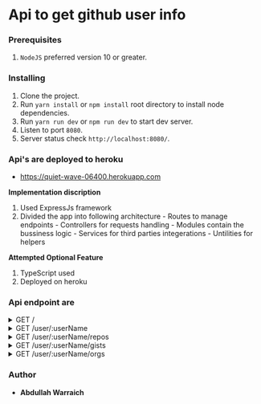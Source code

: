 # Api to get github user info

### Prerequisites

1. `NodeJS` preferred version 10 or greater.

### Installing

1. Clone the project.
2. Run  ```yarn install``` or ```npm install``` root directory to install node dependencies.
3. Run  ```yarn run dev``` or ```npm run dev``` to start dev server.
4. Listen to port ```8080```.
5. Server status check ```http://localhost:8080/```.

### Api's are deployed to heroku 
- https://quiet-wave-06400.herokuapp.com

**Implementation discription**
  1. Used ExpressJs framework
  2. Divided the app into following architecture
    - Routes to manage endpoints 
    - Controllers for requests handling
    - Modules contain the bussiness logic
    - Services for third parties integerations
    - Untilities for helpers

**Attempted Optional Feature**
  1. TypeScript used
  2. Deployed on heroku


### Api endpoint are

<details>
<summary>GET /</summary>
Server status check is it in running form
</details>

<details>
<summary>GET /user/:userName</summary>
Github user name is passed to get public info of user
</details>

<details>
<summary>GET /user/:userName/repos</summary>
Github user name is passed to get public repos of user
</details>

<details>
<summary>GET /user/:userName/gists</summary>
Github user name is passed to get gists of user
</details>

<details>
<summary>GET /user/:userName/orgs</summary>
Github user name is passed to get organizations of user
</details>

### Author

* **Abdullah Warraich** 